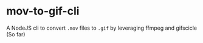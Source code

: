 # mov-to-gif-cli
A NodeJS cli to convert `.mov` files to `.gif` by leveraging ffmpeg and gifscicle (So far)


